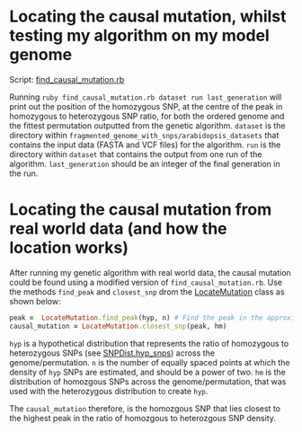Locating the causal mutation, whilst testing my algorithm on my model genome
========================================================

Script: [find_causal_mutation.rb](https://github.com/edwardchalstrey1/fragmented_genome_with_snps/blob/master/find_causal_mutation.rb)

Running ``ruby find_causal_mutation.rb dataset run last_generation`` will print out the position of the homozygous SNP, at the centre of the peak in homozygous to heterozygous SNP ratio, for both the ordered genome and the fittest permutation outputted from the genetic algorithm. ``dataset`` is the directory within ``fragmented_genome_with_snps/arabidopsis_datasets`` that contains the input data (FASTA and VCF files) for the algorithm. ``run`` is the directory within ``dataset`` that contains the output from one run of the algorithm. ``last_generation`` should be an integer of the final generation in the run.

Locating the causal mutation from real world data (and how the location works)
============

After running my genetic algorithm with real world data, the causal mutation could be found using a modified version of ``find_causal_mutation.rb``. Use the methods ``find_peak`` and ``closest_snp`` drom the [LocateMutation](https://github.com/edwardchalstrey1/fragmented_genome_with_snps/blob/master/lib/locate_mutation.rb) class as shown below:

```ruby
peak =  LocateMutation.find_peak(hyp, n) # Find the peak in the approximated (hypothetical SNP) distribution
causal_mutation = LocateMutation.closest_snp(peak, hm)
```

``hyp`` is a hypothetical distribution that represents the ratio of homozygous to heterozygous SNPs (see [SNPDist.hyp_snps](https://github.com/edwardchalstrey1/fragmented_genome_with_snps/blob/master/lib/snp_dist.rb)) across the genome/permutation.
``n`` is the number of equally spaced points at which the density of ``hyp`` SNPs are estimated, and should be a power of two.
``hm`` is the distribution of homozgous SNPs across the genome/permutation, that was used with the heterozygous distribution to create ``hyp``.

The ``causal_mutation`` therefore, is the homozgous SNP that lies closest to the highest peak in the ratio of homozgous to heterozgous SNP density.
